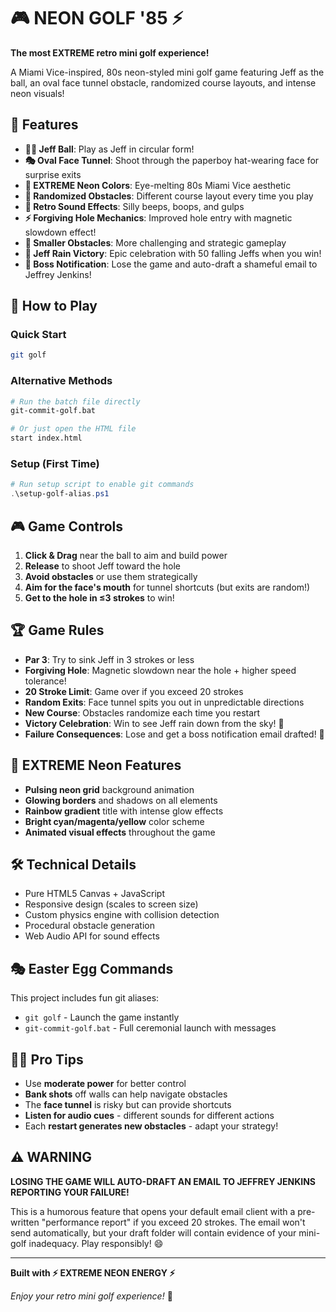 # 🎮 NEON GOLF '85 ⚡

**The most EXTREME retro mini golf experience!**

A Miami Vice-inspired, 80s neon-styled mini golf game featuring Jeff as the ball, an oval face tunnel obstacle, randomized course layouts, and intense neon visuals!

## 🎯 Features

- **🏌️‍♂️ Jeff Ball**: Play as Jeff in circular form!
- **🎭 Oval Face Tunnel**: Shoot through the paperboy hat-wearing face for surprise exits
- **🌈 EXTREME Neon Colors**: Eye-melting 80s Miami Vice aesthetic
- **🎲 Randomized Obstacles**: Different course layout every time you play
- **🎵 Retro Sound Effects**: Silly beeps, boops, and gulps
- **⚡ Forgiving Hole Mechanics**: Improved hole entry with magnetic slowdown effect!
- **🎨 Smaller Obstacles**: More challenging and strategic gameplay
- **🎉 Jeff Rain Victory**: Epic celebration with 50 falling Jeffs when you win!
- **📧 Boss Notification**: Lose the game and auto-draft a shameful email to Jeffrey Jenkins!

## 🚀 How to Play

### Quick Start
```bash
git golf
```

### Alternative Methods
```bash
# Run the batch file directly
git-commit-golf.bat

# Or just open the HTML file
start index.html
```

### Setup (First Time)
```powershell
# Run setup script to enable git commands
.\setup-golf-alias.ps1
```

## 🎮 Game Controls

1. **Click & Drag** near the ball to aim and build power
2. **Release** to shoot Jeff toward the hole
3. **Avoid obstacles** or use them strategically
4. **Aim for the face's mouth** for tunnel shortcuts (but exits are random!)
5. **Get to the hole in ≤3 strokes** to win!

## 🏆 Game Rules

- **Par 3**: Try to sink Jeff in 3 strokes or less
- **Forgiving Hole**: Magnetic slowdown near the hole + higher speed tolerance!
- **20 Stroke Limit**: Game over if you exceed 20 strokes
- **Random Exits**: Face tunnel spits you out in unpredictable directions
- **New Course**: Obstacles randomize each time you restart
- **Victory Celebration**: Win to see Jeff rain down from the sky! 🎉
- **Failure Consequences**: Lose and get a boss notification email drafted! 📧

## 🎨 EXTREME Neon Features

- **Pulsing neon grid** background animation
- **Glowing borders** and shadows on all elements
- **Rainbow gradient** title with intense glow effects  
- **Bright cyan/magenta/yellow** color scheme
- **Animated visual effects** throughout the game

## 🛠️ Technical Details

- Pure HTML5 Canvas + JavaScript
- Responsive design (scales to screen size)
- Custom physics engine with collision detection
- Procedural obstacle generation
- Web Audio API for sound effects

## 🎭 Easter Egg Commands

This project includes fun git aliases:

- `git golf` - Launch the game instantly
- `git-commit-golf.bat` - Full ceremonial launch with messages

## 🏌️‍♂️ Pro Tips

- Use **moderate power** for better control
- **Bank shots** off walls can help navigate obstacles
- The **face tunnel** is risky but can provide shortcuts
- **Listen for audio cues** - different sounds for different actions
- Each **restart generates new obstacles** - adapt your strategy!

## ⚠️ WARNING

**LOSING THE GAME WILL AUTO-DRAFT AN EMAIL TO JEFFREY JENKINS REPORTING YOUR FAILURE!**

This is a humorous feature that opens your default email client with a pre-written "performance report" if you exceed 20 strokes. The email won't send automatically, but your draft folder will contain evidence of your mini-golf inadequacy. Play responsibly! 😄

---

**Built with ⚡ EXTREME NEON ENERGY ⚡**

*Enjoy your retro mini golf experience!* 🎯 